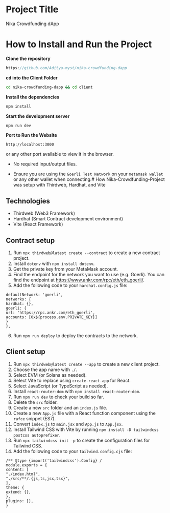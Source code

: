# Project Title
Nika Crowdfunding dApp


# How to Install and Run the Project
**Clone the repository**

```javascript
https://github.com/Aditya-myst/nika-crowdfunding-dapp
```

**cd into the Client Folder**

```bash
cd nika-crowdfunding-dapp && cd client
```

**Install the dependencies**

```javascript
npm install
```

**Start the development server**

```javascript
npm run dev
```
**Port to Run the Website**

```
http://localhost:3000
```
or any other port available to view it in the browser.

- No required input/output files.

- Ensure you are using the `Goerli Test Network` on your `metamask wallet` or any other wallet when connecting.# How Nika-Crowdfunding-Project was setup with Thirdweb, Hardhat, and Vite

## Technologies
- Thirdweb (Web3 Framework)
- Hardhat (Smart Contract development environment)
- Vite (React Framework)

## Contract setup
1. Run `npx thirdweb@latest create --contract` to create a new contract project.
2. Install `dotenv` with `npm install dotenv`.
3. Get the private key from your MetaMask account.
4. Find the endpoint for the network you want to use (e.g. Goerli). You can find the endpoint at https://www.ankr.com/rpc/eth/eth_goerli/.
5. Add the following code to your `hardhat.config.js` file:

```hardhat
defaultNetwork: 'goerli',
networks: {
hardhat: {},
goerli: {
url: 'https://rpc.ankr.com/eth_goerli',
accounts: [0x${process.env.PRIVATE_KEY}]
}
},
```

6. Run `npm run deploy` to deploy the contracts to the network.

## Client setup
1. Run `npx thirdweb@latest create --app` to create a new client project.
2. Choose the app name with `./`.
3. Select EVM (or Solana as needed).
4. Select Vite to replace using `create-react-app` for React.
5. Select JavaScript (or TypeScript as needed).
6. Install `react-router-dom` with `npm install react-router-dom`.
7. Run `npm run dev` to check your build so far.
8. Delete the `src` folder.
9. Create a new `src` folder and an `index.js` file.
10. Create a new `App.js` file with a React function component using the `rafce` snippet (ES7).
11. Convert `index.js` to `main.jsx` and `App.js` to `App.jsx`.
12. Install Tailwind CSS with Vite by running `npm install -D tailwindcss postcss autoprefixer`.
13. Run `npx tailwindcss init -p` to create the configuration files for Tailwind CSS.
14. Add the following code to your `tailwind.config.cjs` file:

```tailwind
/** @type {import('tailwindcss').Config} /
module.exports = {
content: [
"./index.html",
"./src/**/.{js,ts,jsx,tsx}",
],
theme: {
extend: {},
},
plugins: [],
}
```
